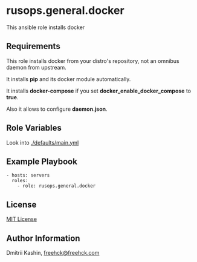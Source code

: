 rusops.general.docker
==========

This ansible role installs docker

Requirements
------------

This role installs docker from your distro's repository, not an omnibus daemon from upstream.

It installs **pip** and its docker module automatically.

It installs **docker-compose** if you set **docker_enable_docker_compose** to **true**.

Also it allows to configure **daemon.json**.

Role Variables
--------------

Look into [./defaults/main.yml](./defaults/main.yml)

Example Playbook
----------------

```
- hosts: servers
  roles:
    - role: rusops.general.docker

```

License
-------

[MIT License](./LICENSE)


Author Information
------------------
Dmitrii Kashin, <freehck@freehck.com>
